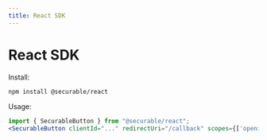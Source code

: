 ```yaml
---
title: React SDK
---
```


# React SDK

Install:

```bash
npm install @securable/react
```

Usage:

```jsx
import { SecurableButton } from "@securable/react";
<SecurableButton clientId="..." redirectUri="/callback" scopes={['openid','profile','email']} />
```
